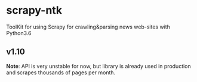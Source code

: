# scrapy-ntk

ToolKit for using Scrapy for crawling&amp;parsing news web-sites with Python3.6

## v1.10

**Note**: API is very unstable for now, but library is already used in production 
and scrapes thousands of pages per month.
